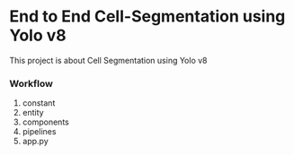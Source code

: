 # End to End Cell-Segmentation using Yolo v8
This project is about Cell Segmentation using Yolo v8


### Workflow
1. constant
2. entity
3. components
4. pipelines
5. app.py
